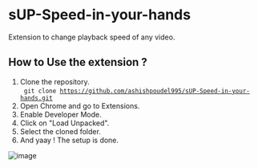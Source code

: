 # sUP-Speed-in-your-hands
Extension to change playback speed of any video.

## How to Use the extension ?
1. Clone the repository. <br>
  <code> git clone https://github.com/ashishpoudel995/sUP-Speed-in-your-hands.git </code>
3. Open Chrome and go to Extensions.
4. Enable Developer Mode.
5. Click on "Load Unpacked".
6. Select the cloned folder.
7. And yaay ! The setup is done.

![image](https://user-images.githubusercontent.com/53949374/119147201-17e3bc80-ba6b-11eb-9462-fc38c3494e96.png)

